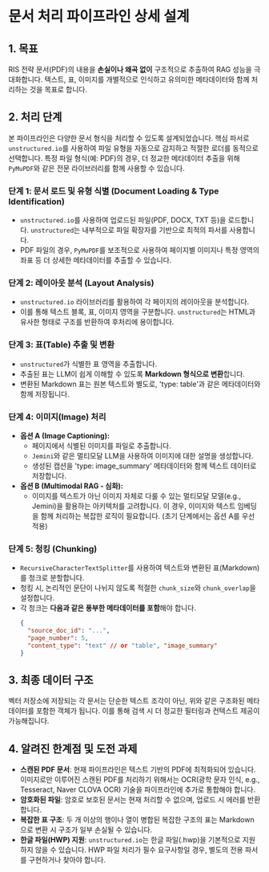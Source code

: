 # 문서 처리 파이프라인 상세 설계

## 1. 목표

RIS 전략 문서(PDF)의 내용을 **손실이나 왜곡 없이** 구조적으로 추출하여 RAG 성능을 극대화합니다. 텍스트, 표, 이미지를 개별적으로 인식하고 유의미한 메타데이터와 함께 처리하는 것을 목표로 합니다.

## 2. 처리 단계

본 파이프라인은 다양한 문서 형식을 처리할 수 있도록 설계되었습니다. 핵심 파서로 `unstructured.io`를 사용하여 파일 유형을 자동으로 감지하고 적절한 로더를 동적으로 선택합니다. 특정 파일 형식(예: PDF)의 경우, 더 정교한 메타데이터 추출을 위해 `PyMuPDF`와 같은 전문 라이브러리를 함께 사용할 수 있습니다.

### 단계 1: 문서 로드 및 유형 식별 (Document Loading & Type Identification)

- `unstructured.io`를 사용하여 업로드된 파일(PDF, DOCX, TXT 등)을 로드합니다. `unstructured`는 내부적으로 파일 확장자를 기반으로 최적의 파서를 사용합니다.
- PDF 파일의 경우, `PyMuPDF`를 보조적으로 사용하여 페이지별 이미지나 특정 영역의 좌표 등 더 상세한 메타데이터를 추출할 수 있습니다.

### 단계 2: 레이아웃 분석 (Layout Analysis)

- `unstructured.io` 라이브러리를 활용하여 각 페이지의 레이아웃을 분석합니다.
- 이를 통해 텍스트 블록, 표, 이미지 영역을 구분합니다. `unstructured`는 HTML과 유사한 형태로 구조를 반환하여 후처리에 용이합니다.

### 단계 3: 표(Table) 추출 및 변환

- `unstructured`가 식별한 표 영역을 추출합니다.
- 추출된 표는 LLM이 쉽게 이해할 수 있도록 **Markdown 형식으로 변환**합니다.
- 변환된 Markdown 표는 원본 텍스트와 별도로, 'type: table'과 같은 메타데이터와 함께 저장됩니다.

### 단계 4: 이미지(Image) 처리

- **옵션 A (Image Captioning):**
  - 페이지에서 식별된 이미지를 파일로 추출합니다.
  - `Jemini`와 같은 멀티모달 LLM을 사용하여 이미지에 대한 설명을 생성합니다.
  - 생성된 캡션을 'type: image_summary' 메타데이터와 함께 텍스트 데이터로 저장합니다.
- **옵션 B (Multimodal RAG - 심화):**
  - 이미지를 텍스트가 아닌 이미지 자체로 다룰 수 있는 멀티모달 모델(e.g., Jemini)을 활용하는 아키텍처를 고려합니다. 이 경우, 이미지와 텍스트 임베딩을 함께 처리하는 복잡한 로직이 필요합니다. (초기 단계에서는 옵션 A를 우선 적용)

### 단계 5: 청킹 (Chunking)

- `RecursiveCharacterTextSplitter`를 사용하여 텍스트와 변환된 표(Markdown)를 청크로 분할합니다.
- 청킹 시, 논리적인 문단이 나뉘지 않도록 적절한 `chunk_size`와 `chunk_overlap`을 설정합니다.
- 각 청크는 **다음과 같은 풍부한 메타데이터를 포함**해야 합니다.
  ```json
  {
    "source_doc_id": "...",
    "page_number": 5,
    "content_type": "text" // or "table", "image_summary"
  }
  ```

## 3. 최종 데이터 구조

벡터 저장소에 저장되는 각 문서는 단순한 텍스트 조각이 아닌, 위와 같은 구조화된 메타데이터를 포함한 객체가 됩니다. 이를 통해 검색 시 더 정교한 필터링과 컨텍스트 제공이 가능해집니다.

## 4. 알려진 한계점 및 도전 과제

- **스캔된 PDF 문서**: 현재 파이프라인은 텍스트 기반의 PDF에 최적화되어 있습니다. 이미지로만 이루어진 스캔된 PDF를 처리하기 위해서는 OCR(광학 문자 인식, e.g., Tesseract, Naver CLOVA OCR) 기술을 파이프라인에 추가로 통합해야 합니다.
- **암호화된 파일**: 암호로 보호된 문서는 현재 처리할 수 없으며, 업로드 시 에러를 반환합니다.
- **복잡한 표 구조**: 두 개 이상의 행이나 열이 병합된 복잡한 구조의 표는 Markdown으로 변환 시 구조가 일부 손실될 수 있습니다.
- **한글 파일(HWP) 지원**: `unstructured.io`는 한글 파일(.hwp)을 기본적으로 지원하지 않을 수 있습니다. HWP 파일 처리가 필수 요구사항일 경우, 별도의 전용 파서를 구현하거나 찾아야 합니다.
